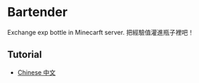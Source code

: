 # Bartender
Exchange exp bottle in Minecarft server.
把經驗值灌進瓶子裡吧！

## Tutorial
 - [Chinese 中文](https://youtu.be/UMnG_fRo8l0)